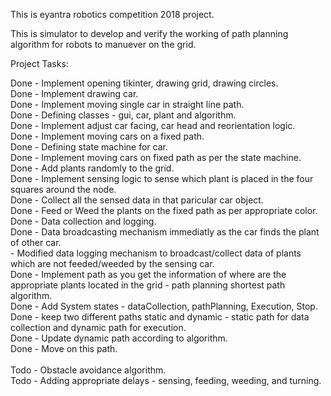 This is eyantra robotics competition 2018 project.

This is simulator to develop and verify the working of path planning algorithm for robots to manuever on the grid.

Project Tasks:

Done - Implement opening tikinter, drawing grid, drawing circles. <br>
Done - Implement drawing car.  <br>
Done - Implement moving single car in straight line path. <br>
Done - Defining classes - gui, car, plant and algorithm. <br>
Done - Implement adjust car facing, car head and reorientation logic. <br>
Done - Implement moving cars on a fixed path. <br>
Done - Defining state machine for car. <br>
Done - Implement moving cars on fixed path as per the state machine. <br>
Done - Add plants randomly to the grid. <br>
Done - Implement sensing logic to sense which plant is placed in the four squares around the node. <br>
Done - Collect all the sensed data in that paricular car object. <br>
Done - Feed or Weed the plants on the fixed path as per appropriate color. <br>
Done - Data collection and logging. <br>
Done - Data broadcasting mechanism immediatly as the car finds the plant of other car. <br>
       - Modified data logging mechanism to broadcast/collect data of plants which are not feeded/weeded by the sensing car. <br>
Done - Implement path as you get the information of where are the appropriate plants located in the grid - path planning shortest path algorithm. <br>
       Done - Add System states - dataCollection, pathPlanning, Execution, Stop.  <br>
       Done - keep two different paths static and dynamic - static path for data collection and dynamic path for execution. <br>
       Done - Update dynamic path according to algorithm. <br>
       Done - Move on this path. <br> <br>
Todo - Obstacle avoidance algorithm. <br>
Todo - Adding appropriate delays - sensing, feeding, weeding, and turning. <br>
